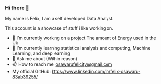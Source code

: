 ### Hi there 👋

My name is Felix, I am a self developed Data Analyst.

This account is a showcase of stuff i like working on.

- 🔭 I’m currently working on a project The amount of Energy used in the Uk
- 🌱 I’m currently learning statistical analysis and computing, Machine Learning, and deep learning
- 💬 Ask me about (Within reason)
- 📫 How to reach me: osawarufelicity@gmail.com
-    My official GitHub: https://www.linkedin.com/in/felix-osawaru-83ab39255/
